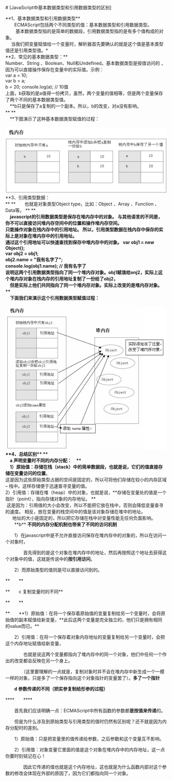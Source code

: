 \# \[JavaScript中基本数据类型和引用数据类型的区别\]

\*\*1、基本数据类型和引用数据类型\*\* <br>
　　ECMAScript包括两个不同类型的值：基本数据类型和引用数据类型。<br> 　
  　基本数据类型指的是简单的数据段，引用数据类型指的是有多个值构成的对象。 　<br>
　  当我们把变量赋值给一个变量时，解析器首先要确认的就是这个值是基本类型值还是引用类型值。*<br>
\*\*2、常见的基本数据类型：\*\* <br>
  Number、String 、Boolean、Null和Undefined。基本数据类型是按值访问的
   ，因为可以直接操作保存在变量中的实际值。示例：<br> var a = 10; <br>var b = a; <br>b = 20; console.log(a); // 10值 　
　<br>上面，b获取的是a值得一份拷贝，虽然，两个变量的值相等，但是两个变量保存了两个不同的基本数据类型值。
　<br>　\*\*b只是保存了a复制的一个副本。所以，b的改变，对a没有影响。<br>\*\* **　<br>　**下图演示了这种基本数据类型赋值的过程：<br>  
    ![api](./img/stack.jpg)<br>
\*\*3、引用类型数据：<br>
\*\* **　　也就是对象类型Object type，比如：Object 、Array 、Function 、Data等。 ** **　<br>
　**javascript的引用数据类型是保存在堆内存中的对象。
与其他语言的不同是，你不可以直接访问堆内存空间中的位置和操作堆内存空间。<br>
只能操作对象在栈内存中的引用地址。 所以，引用类型数据在栈内存中保存的实际上是对象在堆内存中的引用地址。<br>
通过这个引用地址可以快速查找到保存中堆内存中的对象。
var obj1 = new Object();<br> var obj2 = obj1; <br>obj2.name = "我有名字了"; <br>console.log(obj1.name); // 我有名字了 　
　<br>说明这两个引用数据类型指向了同一个堆内存对象。obj1赋值给onj2，实际上这个堆内存对象在栈内存的引用地址复制了一份给了obj2，
　<br>　但是实际上他们共同指向了同一个堆内存对象。**实际上改变的是堆内存对象。** **　<br>　**下面我们来演示这个引用数据类型赋值过程：<br>
    ![api](./img/heap.jpg)<br> \*\*4、总结区别\*\* **　<br>　a 声明变量时不同的内存分配：　**
　<br>　1）原始值：存储在栈（stack）中的简单数据段，也就是说，它们的值直接存储在**变量访问的位置**。 　
　　　<br>这是因为这些原始类型占据的空间是固定的，所以可将他们存储在较小的内存区域 – 栈中。这样存储便于迅速查寻变量的值。
　　<br>2）引用值：存储在堆（heap）中的对象，也就是说，**存储在变量处的值是一个指针（point），指向存储对象的内存地址。
** 　　　<br>  这是因为：引用值的大小会改变，所以不能把它放在栈中，否则会降低变量查寻的速度。
相反，放在变量的栈空间中的值是该对象存储在堆中的地址。 　
　<br>　  地址的大小是固定的，所以把它存储在栈中对变量性能无任何负面影响。
　　\*\*b\*\* **不同的内存分配机制也带来了不同的访问机制**

　　1）在javascript中是不允许直接访问保存在堆内存中的对象的，所以在访问一个对象时，

　　　　首先得到的是这个对象在堆内存中的地址，然后再按照这个地址去获得这个对象中的值，这就是传说中的**按引用访问**。

　　2）而原始类型的值则是可以直接访问到的。

**　　**

**　　c 复制变量时的不同**

**　　**

**　　\*\*1）原始值：在将一个保存着原始值的变量复制给另一个变量时，会将原始值的副本赋值给新变量，\*\*此后这两个变量是完全独立的，他们只是拥有相同的value而已。**

　　2）引用值：在将一个保存着对象内存地址的变量复制给另一个变量时，会把这个内存地址赋值给新变量，

　　　　也就是说这两个变量都指向了堆内存中的同一个对象，他们中任何一个作出的改变都会反映在另一个身上。

　　　　（这里要理解的一点就是，复制对象时并不会在堆内存中新生成一个一模一样的对象，只是多了一个保存指向这个对象指针的变量罢了）。**多了一个指针**

　　**d 参数传递的不同（**把实参复制给形参的过程**）**

****　　****

　　首先我们应该明确一点：ECMAScript中所有函数的参数都**是按值来传递**的。

　　但是为什么涉及到原始类型与引用类型的值时仍然有区别呢？还不就是因为内存分配时的差别。 　

　　1）原始值：只是把变量里的值传递给参数，之后参数和这个变量互不影响。

　　2）引用值：对象变量它里面的值是这个对象在堆内存中的内存地址，这一点你要时刻铭记在心！

　　　　因此它传递的值也就是这个内存地址，这也就是为什么函数内部对这个参数的修改会体现在外部的原因了，因为它们都指向同一个对象。